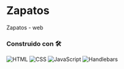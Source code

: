 # Zapatos
Zapatos - web


### Construido con 🛠️
<img alt="HTML" src="https://img.shields.io/badge/HTML-E34F26.svg?logo=html5&logoColor=white"> <img alt="CSS" src="https://img.shields.io/badge/CSS-1572B6.svg?logo=css3&logoColor=white"> <img alt="JavaScript" src="https://img.shields.io/badge/JavaScript-F7DF1E.svg?logo=javascript&logoColor=black"> <img alt="Handlebars" src="https://img.shields.io/badge/Handlebars-8106C3.svg?logo=handlebarsdotjs&logoColor=black">
